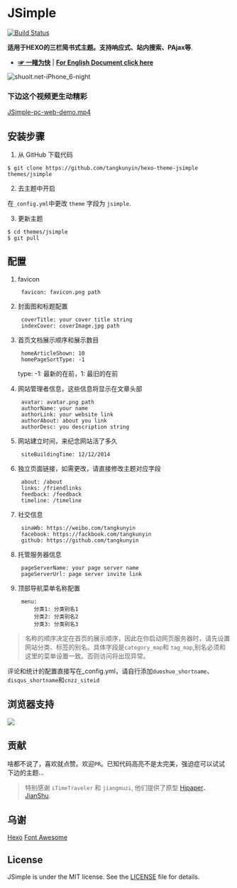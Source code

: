 # JSimple

[![Build Status](https://travis-ci.org/tangkunyin/hexo-theme-jsimple.svg?branch=master)](https://travis-ci.org/tangkunyin/hexo-theme-jsimple)


**适用于HEXO的三栏简书式主题。支持响应式、站内搜索、PAjax等**.

- [**☞ 一睹为快**](https://shuoit.net) | [**For English Document click here**](https://github.com/tangkunyin/hexo-theme-jsimple/blob/master/README-en.md)


![shuoit.net-iPhone_6-night](https://o7x2uynbh.qnssl.com/shuoit.net-%28iPhone%206%29-night.png)


### 下边这个视频更生动精彩

[JSimple-pc-web-demo.mp4](http://7xseox.com1.z0.glb.clouddn.com/shuoit.net-pc-demo.mp4)


<!--more-->

## 安装步骤

 1. 从 GitHub 下载代码

 ```shell
 $ git clone https://github.com/tangkunyin/hexo-theme-jsimple themes/jsimple
 ```
 2. 去主题中开启

 在`_config.yml`中更改 `theme` 字段为 `jsimple`.

 3. 更新主题

 ```shell
 $ cd themes/jsimple
 $ git pull
 ```


## 配置

1. favicon

		favicon: favicon.png path

2. 封面图和标题配置

		coverTitle: your cover title string
		indexCover: coverImage.jpg path

3. 首页文档展示顺序和展示数目

		homeArticleShown: 10
		homePageSortType: -1

	type: -1: 最新的在前，1: 最旧的在前

4. 网站管理者信息，这些信息将显示在文章头部

		avatar: avatar.png path
		authorName: your name
		authorLink: your website link
		authorAbout: about you link
		authorDesc: you description string

5. 网站建立时间，来纪念网站活了多久

		siteBuildingTime: 12/12/2014

6. 独立页面链接，如需更改，请直接修改主题对应字段

		about: /about
		links: /friendlinks
		feedback: /feedback
		timeline: /timeline

7. 社交信息

		sinaWb: https://weibo.com/tangkunyin
		facebook: https://fackbook.com/tangkunyin
		github: https://github.com/tangkunyin

8. 托管服务器信息

		pageServerName: your page server name
		pageServerUrl: page server invite link

9. 顶部导航菜单名称配置

		menu:
  			分类1: 分类别名1
   			分类2: 分类别名2
   			分类3: 分类别名3


> 名称的顺序决定在首页的展示顺序，因此在你启动网页服务器时，请先设置网站分类、标签的别名。具体字段是`category_map`和 `tag_map`,别名必须和这里的菜单设置一致。否则访问将出现异常。

  评论和统计的配置直接写在_config.yml，请自行添加`duoshuo_shortname`、`disqus_shortname`和`cnzz_siteid`

## 浏览器支持

![](https://raw.githubusercontent.com/iTimeTraveler/hexo-theme-hipaper/master/source/preview/browser-support.png?raw=true)


## 贡献

啥都不说了，喜欢就点赞。欢迎`PR`。已知代码高亮不是太完美，强迫症可以试试下边的主题...

> 特别感谢 `iTimeTraveler` 和 `jiangmuzi`, 他们提供了原型 [Hipaper](https://github.com/iTimeTraveler/hexo-theme-hipaper)、 [JianShu](https://github.com/jiangmuzi/jianshu).


## 乌谢

[Hexo](https://hexo.io)
[Font Awesome](http://fontawesome.io)

## License

JSimple is under the MIT license. See the [LICENSE](https://github.com/tangkunyin/hexo-theme-jsimple/blob/master/LICENSE) file for details.
